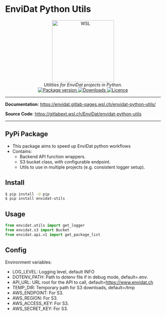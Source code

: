 # EnviDat Python Utils

<div align="center">
  <img src="https://www.envidat.ch/uploads/group/2020-11-04-134216.5237452000px-LogoWSL.svg.png" width="200" style="width: 200px;" alt="WSL"></a>
</div>
<div align="center">
  <em>Utilities for EnviDat projects in Python.</em>
</div>
<div align="center">
  <a href="https://pypi.org/project/envidat-utils" target="_blank">
      <img src="https://img.shields.io/pypi/v/envidat-utils?color=%2334D058&label=pypi%20package" alt="Package version">
  </a>
  <a href="https://pypistats.org/packages/envidat-utils" target="_blank">
      <img src="https://img.shields.io/pypi/dm/envidat-utils.svg" alt="Downloads">
  </a>
  <a href="https://gitlabext.wsl.ch/EnviDat/envidat-python-utils/-/raw/main/LICENCE" target="_blank">
      <img src="https://img.shields.io/github/license/EnviDat/envidat-python-utils.svg" alt="Licence">
  </a>
</div>

---

**Documentation**: <a href="https://envidat.gitlab-pages.wsl.ch/envidat-python-utils/" target="_blank">https://envidat.gitlab-pages.wsl.ch/envidat-python-utils/</a>

**Source Code**: <a href="https://gitlabext.wsl.ch/EnviDat/envidat-python-utils" target="_blank">https://gitlabext.wsl.ch/EnviDat/envidat-python-utils</a>

---

## PyPi Package

- This package aims to speed up EnviDat python workflows
- Contains:
  - Backend API function wrappers.
  - S3 bucket class, with configurable endpoint.
  - Utils to use in multiple projects (e.g. consistent logger setup).

## Install

```bash
$ pip install -U pip
$ pip install envidat-utils
```

## Usage

```python
from envidat.utils import get_logger
from envidat.s3 import Bucket
from envidat.api.v1 import get_package_list
```

## Config

Environment variables:

- LOG_LEVEL: Logging level, default INFO
- DOTENV_PATH: Path to dotenv file if in debug mode, default=.env.
- API_URL: URL root for the API to call, default=https://www.envidat.ch
- TEMP_DIR: Temporary path for S3 downloads, default=/tmp
- AWS_ENDPOINT: For S3.
- AWS_REGION: For S3.
- AWS_ACCESS_KEY: For S3.
- AWS_SECRET_KEY: For S3.
